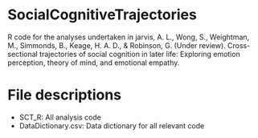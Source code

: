 # SocialCognitiveTrajectories

R code for the analyses undertaken in jarvis, A. L., Wong, S., Weightman, M., Simmonds, B., Keage, H. A. D., & Robinson, G. (Under review). Cross-sectional trajectories of social cognition in later life: Exploring emotion perception, theory of mind, and emotional empathy. 

# File descriptions
* SCT_R: All  analysis code
* DataDictionary.csv: Data dictionary for all relevant code
